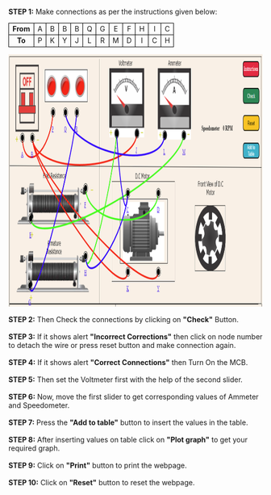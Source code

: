<b>STEP 1:</b> Make connections as per the instructions given below:<br>

<table style="text-align: center;">
<tr>
                    <td style="border:1px solid black;"><b>From</b></td>
                    <td style="border:1px solid black;">A</td>
                    <td style="border:1px solid black;">B</td>
                    <td style="border:1px solid black;">B</td>
                    <td style="border:1px solid black;">B</td>
                    <td style="border:1px solid black;">Q</td>
                    <td style="border:1px solid black;">G</td>
                    <td style="border:1px solid black;">E</td>
                    <td style="border:1px solid black;">F</td>
                    <td style="border:1px solid black;">H</td>
                    <td style="border:1px solid black;">I</td>
                    <td style="border:1px solid black;">C</td>
                          
</tr>
<tr>
                    <td style="border:1px solid black;"><b>To</b></td>
                    <td style="border:1px solid black;">P</td>
                    <td style="border:1px solid black;">K</td>
                    <td style="border:1px solid black;">Y</td>
                    <td style="border:1px solid black;">J</td>
                    <td style="border:1px solid black;">L</td>
                    <td style="border:1px solid black;">R</td>
                    <td style="border:1px solid black;">M</td>
                    <td style="border:1px solid black;">D</td>
                    <td style="border:1px solid black;">I</td>
                    <td style="border:1px solid black;">C</td>
                    <td style="border:1px solid black;">H</td>
                        
</tr>
</table>
 
<img src="images/colorwireconn.PNG" alt="" height="500" width="850"></br> 

<b>STEP 2:</b> Then Check the connections by clicking on <b>"Check"</b> Button.<br><br>
<b>STEP 3:</b> If it shows alert <b>"Incorrect Corrections"</b> then  click on node number to detach the wire or press reset button and make connection again.<br><br>
<b>STEP 4:</b> If it shows alert <b>"Correct Connections"</b> then Turn On the MCB.<br><br>
<b>STEP 5:</b> Then set the Voltmeter first with the help of the second slider.<br><br>
<b>STEP 6:</b> Now, move the first slider to get corresponding values of Ammeter and Speedometer.<br><br>
<b>STEP 7:</b> Press the <b>"Add to table"</b> button to insert the values in the table.<br><br>
<b>STEP 8:</b> After inserting values on table click on <b>"Plot graph"</b> to get your required graph.<br><br>
<b>STEP 9:</b> Click on <b>"Print"</b> button to print the webpage.<br><br>
<b>STEP 10:</b> Click on <b>"Reset"</b> button to reset the webpage.<br>